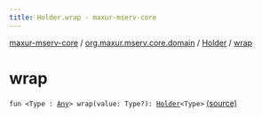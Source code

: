 ```yaml
---
title: Holder.wrap - maxur-mserv-core
---
```


[maxur-mserv-core](../../index.html) / [org.maxur.mserv.core.domain](../index.html) / [Holder](index.html) / [wrap](.)

# wrap

`fun <Type : `[`Any`](https://kotlinlang.org/api/latest/jvm/stdlib/kotlin/-any/index.html)`> wrap(value: Type?): `[`Holder`](index.html)`<Type>` [(source)](https://github.com/myunusov/maxur-mserv/tree/master/maxur-mserv-core/src/main/kotlin/org/maxur/mserv/core/domain/Holder.kt#L14)